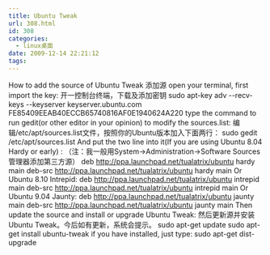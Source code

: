 ```yaml
---
title: Ubuntu Tweak
url: 308.html
id: 308
categories:
  - linux桌面
date: 2009-12-14 22:21:12
tags:
---
```


How to add the source of Ubuntu Tweak 添加源 open your terminal, first import the key: 开一控制台终端，下载及添加密钥 sudo apt-key adv --recv-keys --keyserver keyserver.ubuntu.com FE85409EEAB40ECCB65740816AF0E1940624A220 type the command to run gedit(or other editor in your opinion) to modify the sources.list: 编辑/etc/apt/sources.list文件，按照你的Ubuntu版本加入下面两行： sudo gedit /etc/apt/sources.list And put the two line into it(If you are using Ubuntu 8.04 Hardy or early) : （注：我一般用System->Administration->Software Sources管理器添加第三方源） deb http://ppa.launchpad.net/tualatrix/ubuntu hardy main deb-src http://ppa.launchpad.net/tualatrix/ubuntu hardy main Or Ubuntu 8.10 Intrepid: deb http://ppa.launchpad.net/tualatrix/ubuntu intrepid main deb-src http://ppa.launchpad.net/tualatrix/ubuntu intrepid main Or Ubuntu 9.04 Jaunty: deb http://ppa.launchpad.net/tualatrix/ubuntu jaunty main deb-src http://ppa.launchpad.net/tualatrix/ubuntu jaunty main Then update the source and install or upgrade Ubuntu Tweak: 然后更新源并安装Ubuntu Tweak。今后如有更新，系统会提示。 sudo apt-get update sudo apt-get install ubuntu-tweak if you have installed, just type: sudo apt-get dist-upgrade